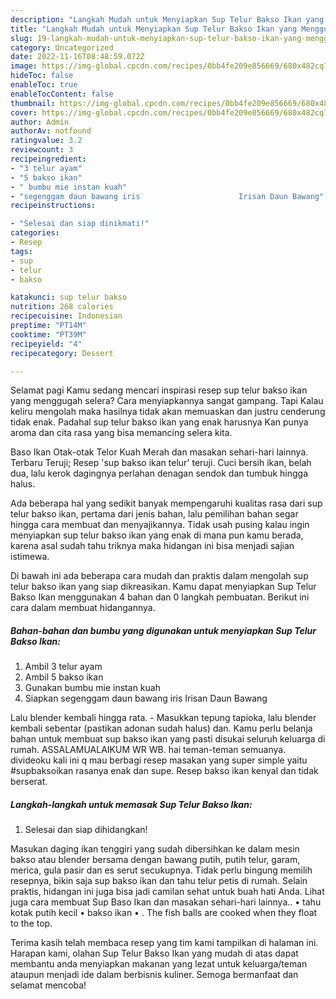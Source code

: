 ```yaml
---
description: "Langkah Mudah untuk Menyiapkan Sup Telur Bakso Ikan yang Menggugah Selera"
title: "Langkah Mudah untuk Menyiapkan Sup Telur Bakso Ikan yang Menggugah Selera"
slug: 19-langkah-mudah-untuk-menyiapkan-sup-telur-bakso-ikan-yang-menggugah-selera
category: Uncategorized
date: 2022-11-16T08:48:59.072Z
image: https://img-global.cpcdn.com/recipes/0bb4fe209e856669/680x482cq70/sup-telur-bakso-ikan-foto-resep-utama.jpg
hideToc: false
enableToc: true
enableTocContent: false
thumbnail: https://img-global.cpcdn.com/recipes/0bb4fe209e856669/680x482cq70/sup-telur-bakso-ikan-foto-resep-utama.jpg
cover: https://img-global.cpcdn.com/recipes/0bb4fe209e856669/680x482cq70/sup-telur-bakso-ikan-foto-resep-utama.jpg
author: Admin
authorAv: notfound
ratingvalue: 3.2
reviewcount: 3
recipeingredient:
- "3 telur ayam"
- "5 bakso ikan"
- " bumbu mie instan kuah"
- "segenggam daun bawang iris                      Irisan Daun Bawang"
recipeinstructions:

- "Selesai dan siap dinikmati!"
categories:
- Resep
tags:
- sup
- telur
- bakso

katakunci: sup telur bakso 
nutrition: 268 calories
recipecuisine: Indonesian
preptime: "PT14M"
cooktime: "PT39M"
recipeyield: "4"
recipecategory: Dessert

---
```



Selamat pagi Kamu sedang mencari inspirasi resep sup telur bakso ikan yang menggugah selera? Cara menyiapkannya sangat gampang. Tapi Kalau keliru mengolah maka hasilnya tidak akan memuaskan dan justru cenderung tidak enak. Padahal sup telur bakso ikan yang enak harusnya Kan punya aroma dan cita rasa yang bisa memancing selera kita.


Baso Ikan Otak-otak Telor Kuah Merah dan masakan sehari-hari lainnya. Terbaru Teruji; Resep &#39;sup bakso ikan telur&#39; teruji. Cuci bersih ikan, belah dua, lalu kerok dagingnya perlahan denagan sendok dan tumbuk hingga halus.

Ada beberapa hal yang sedikit banyak mempengaruhi kualitas rasa dari sup telur bakso ikan, pertama dari jenis bahan, lalu pemilihan bahan segar hingga cara membuat dan menyajikannya. Tidak usah pusing kalau ingin menyiapkan sup telur bakso ikan yang enak di mana pun kamu berada, karena asal sudah tahu triknya maka hidangan ini bisa menjadi sajian istimewa.


Di bawah ini ada beberapa cara mudah dan praktis dalam mengolah sup telur bakso ikan yang siap dikreasikan. Kamu dapat menyiapkan Sup Telur Bakso Ikan menggunakan 4 bahan dan 0 langkah pembuatan. Berikut ini cara dalam membuat hidangannya.

<!--inarticleads1-->

##### Bahan-bahan dan bumbu yang digunakan untuk menyiapkan Sup Telur Bakso Ikan:

1. Ambil 3 telur ayam
1. Ambil 5 bakso ikan
1. Gunakan  bumbu mie instan kuah
1. Siapkan segenggam daun bawang iris                      Irisan Daun Bawang


Lalu blender kembali hingga rata. - Masukkan tepung tapioka, lalu blender kembali sebentar (pastikan adonan sudah halus) dan. Kamu perlu belanja bahan untuk membuat sup bakso ikan yang pasti disukai seluruh keluarga di rumah. ASSALAMUALAIKUM WR WB. hai teman-teman semuanya. divideoku kali ini q mau berbagi resep masakan yang super simple yaitu #supbaksoikan rasanya enak dan supe. Resep bakso ikan kenyal dan tidak berserat. 

<!--inarticleads2-->

##### Langkah-langkah untuk memasak Sup Telur Bakso Ikan:


1. Selesai dan siap dihidangkan!

Masukan daging ikan tenggiri yang sudah dibersihkan ke dalam mesin bakso atau blender bersama dengan bawang putih, putih telur, garam, merica, gula pasir dan es serut secukupnya. Tidak perlu bingung memilih resepnya, bikin saja sup bakso ikan dan tahu telur petis di rumah. Selain praktis, hidangan ini juga bisa jadi camilan sehat untuk buah hati Anda. Lihat juga cara membuat Sup Baso Ikan dan masakan sehari-hari lainnya.. • tahu kotak putih kecil • bakso ikan • . The fish balls are cooked when they float to the top. 

Terima kasih telah membaca resep yang tim kami tampilkan di halaman ini. Harapan kami, olahan Sup Telur Bakso Ikan yang mudah di atas dapat membantu anda menyiapkan makanan yang lezat untuk keluarga/teman ataupun menjadi ide dalam berbisnis kuliner. Semoga bermanfaat dan selamat mencoba!
